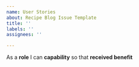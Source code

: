 ```yaml
---
name: User Stories
about: Recipe Blog Issue Template
title: ''
labels: ''
assignees: ''

---
```


As a **role** I can **capability** so that **received benefit**
